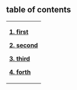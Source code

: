 ## table of contents


<table border="0">
  <tr>
    <td width="100%">
      <p><b>
      <a href="./first.html">1. first</a>
      </b></p>
      <p><b>
     <a href="./second.html">2. second</a>
      </b></p>
      <p><b>
      <a href="./third.html">3. third</a>
      </b></p>
      <p><b>
      <a href="./forth.html">4. forth</a>
      </b></p>
    </td>
  </tr>
</table>

